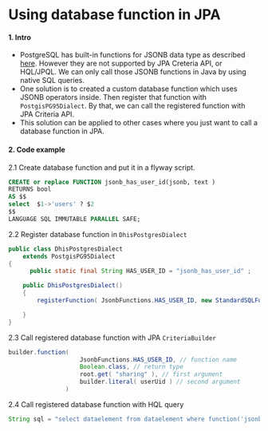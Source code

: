 # Using database function in JPA

#### 1. Intro
- PostgreSQL has built-in functions for JSONB data type as described [here](https://www.postgresql.org/docs/9.5/functions-json.html). However they are not supported by JPA Creteria API, or HQL/JPQL. We can only call those JSONB functions in Java by using native SQL queries.  
- One solution is to created a custom database function which uses JSONB operators inside. Then register that function with `PostgisPG95Dialect`. By that, we can call the registered function with JPA Criteria API.
- This solution can be applied to other cases where you just want to call a database function in JPA. 

#### 2. Code example
2.1 Create database function and put it in a flyway script.
```sql
CREATE or replace FUNCTION jsonb_has_user_id(jsonb, text )
RETURNS bool
AS $$
select  $1->'users' ? $2
$$
LANGUAGE SQL IMMUTABLE PARALLEL SAFE;
```

2.2 Register database function in `DhisPostgresDialect`
```java
public class DhisPostgresDialect
    extends PostgisPG95Dialect
{
      public static final String HAS_USER_ID = "jsonb_has_user_id" ;

    public DhisPostgresDialect()
    {
        registerFunction( JsonbFunctions.HAS_USER_ID, new StandardSQLFunction( JsonbFunctions.HAS_USER_ID, StandardBasicTypes.BOOLEAN ) );

    }
}
```
2.3 Call registered database function with JPA `CriteriaBuilder`

```java
builder.function(  
                    JsonbFunctions.HAS_USER_ID, // function name
                    Boolean.class, // return type
                    root.get( "sharing" ), // first argument
                    builder.literal( userUid ) // second argument
                )
```
2.4 Call registered database function with HQL query
```java
String sql = "select dataelement from dataelement where function('jsonb_has_user_id', sharing, 'y2pwrlq0RAa') = true";
```